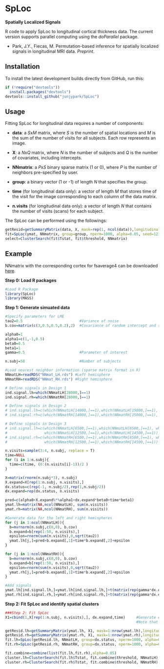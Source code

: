 # SpLoc

**Spatially Localized Signals**

R code to apply SpLoc to longitudinal cortical thickness data. The current version supports parallel computing using the *doParallel* package.

* Park, J.Y., Fiecas, M. Permutation-based inference for spatially localized signals in longitudinal MRI data. *Preprint*.


## Installation
To install the latest development builds directly from GitHub, run this:

```R
if (!require("devtools"))
  install.packages("devtools")
devtools::install_github("junjypark/SpLoc")
```

## Usage
Fitting SpLoc for longitudinal data requires a number of components:

* **data**: a *S*x*M* matrix, where *S* is the number of spatial locations and *M* is the sum of the number of visits for all subjects. Each row represents an image.

* **X**: a *N*x*Q* matrix, where *N* is the number of subjects and *Q* is the number of covariates, including intercepts.

* **NNmatrix**: a *P*x*S* binary sparse matrix (1 or 0), where *P* is the number of neighbors pre-specified by user.

* **group**: a binary vector (1 or -1) of length *N* that specifies the group.

* **time** (for longitudinal data only): a vector of length *M* that stores time of the visit for the image corresponding to each column of the data matrix.

* **n.visits** (for longitudinal data only): a vector of length *N* that contains the number of visits (scans) for each subject.

The SpLoc can be performed using the followings:

```R
getResid=getSummaryMatrix(data, X, mask=rep(1, ncol(data)),longitudinal=T, n.visits, randomslope=T,  time.var)
fit=SpLoc(ymat, NNmatrix, group=group, nperm=1000, alpha=0.05, seed=1234)
select=ClusterSearch(fit$Tstat, fit$threshold, NNmatrix)
```


## Example

NNmatrix with the corresponding cortex for fsaverage4 can be downloaded [here](https://www.dropbox.com/sh/8xwycechdlo85ky/AAAfJ6Ktww4js2SHluLKiFwPa?dl=0).

**Step 0: Load R packages**
```R
#Load R Package
library(SpLoc)
library(MASS)
```

**Step 1: Generate simuated data**
```R
#Specify parameters for LME
tau2=0.5                          #Variance of noise
b.cov=matrix(c(3,0.5,0.5,0.2),2)  #Covariance of random intercept and slope

alpha0=1
alpha1=c(1,-1,0.5)
beta0=0.5
beta1=1
gamma=0.5                         #Parameter of interest

n.subj=50                         #Number of subjects

#Load nearest neighbor information (sparse matrix format in R)
NNmatLH=readRDS("NNmat_LH.rds") #Left hemisphere
NNmatRH=readRDS("NNmat_RH.rds") #Right hemisphere

# Define signals in Design 1
ind.signal.lh=which(NNmatLH[28000,]==1)
ind.signal.rh=which(NNmatRH[28000,]==1)

# Define signals in Design 2
# ind.signal.lh=c(which(NNmatLH[14000,]==1),which(NNmatLH[15000,]==1), which(NNmatLH[16000,]==1))
# ind.signal.rh=c(which(NNmatRH[14000,]==1),which(NNmatRH[15000,]==1), which(NNmatRH[16000,]==1))

# Define signals in Design 3
# ind.signal.lh=c(which(NNmatLH[6500,]==1),which(NNmatLH[8500,]==1), which(NNmatLH[10500,]==1),
#                 which(NNmatLH[12500,]==1),which(NNmatLH[14500,]==1))
# ind.signal.rh=c(which(NNmatRH[6500,]==1),which(NNmatRH[8500,]==1), which(NNmatRH[10500,]==1),
#                 which(NNmatRH[12500,]==1),which(NNmatRH[14500,]==1))

n.visits=sample(3:4, n.subj, replace = T)
time=NULL 
for (i in 1:n.subj){
  time=c(time, (0:(n.visits[i]-1))/2 ) 
}

X=matrix(rnorm(n.subj*3), n.subj) 
X.expand=X[rep(1:n.subj, n.visits),]
dx.status=c(rep(-1, n.subj/2),rep(1,n.subj/2)) 
dx.expand=rep(dx.status, n.visits)

pred=c(alpha0+X.expand%*%alpha1+dx.expand*beta0+time*beta1)
ymat.lh=matrix(NA,ncol(NNmatLH), sum(n.visits)) 
ymat.rh=matrix(NA,ncol(NNmatRH), sum(n.visits)) 

#Generate data for the left and right hemispheres
for (j in 1:ncol(NNmatLH)){ 
  b=mvrnorm(n.subj,c(0,0), b.cov) 
  b.expand=b[rep(1:50, n.visits),]
  epsilon=rnorm(sum(n.visits),0,sqrt(tau2))
  ymat.lh[j,]=pred+b.expand[,1]+time*b.expand[,2]+epsilon 
}

for (j in 1:ncol(NNmatRH)){
  b=mvrnorm(n.subj,c(0,0), b.cov)
  b.expand=b[rep(1:50, n.visits),]
  epsilon=rnorm(sum(n.visits),0,sqrt(tau2))
  ymat.rh[j,]=pred+b.expand[,1]+time*b.expand[,2]+epsilon
}

#Add signals
ymat.lh[ind.signal.lh,]=ymat.lh[ind.signal.lh,]+t(matrix(rep(gamma*dx.expand*time, length(ind.signal.lh)), sum(n.visits)))
ymat.rh[ind.signal.rh,]=ymat.rh[ind.signal.rh,]+t(matrix(rep(gamma*dx.expand*time, length(ind.signal.rh)), sum(n.visits)))
```

**Step 2: Fit SpLoc and identify spatial clusters**
```R
###Step 2: Fit SpLoc
X1=cbind(1,X[rep(1:n.subj, n.visits),], dx.expand,time)     #Generate expanded X matrix with intercepts, groups, time
                                                            #Note that time variable is in the 5th column

getResid.lh=getSummaryMatrix(ymat.lh, X1, mask=1:nrow(ymat.lh),longitudinal=T, n.visits, randomslope=T,  5) 
getResid.rh=getSummaryMatrix(ymat.rh, X1, mask=1:nrow(ymat.rh),longitudinal=T, n.visits, randomslope=T,  5)
fit.lh=SpLoc(getResid.lh, NNmatLH, group=dx.status, nperm=1000, alpha=0.05, seed=1234)    #Fit SpLoc to the left hemisphere
fit.rh=SpLoc(getResid.rh, NNmatRH, group=dx.status, nperm=1000, alpha=0.05, seed=1234)    #Fit SpLoc to the right hemisphere

fit.combine=combine(list(fit.lh,fit.rh),alpha=0.05)                     #Combine two results to control brain-wise FWER (make sure seeds are the same)
cluster.lh=ClusterSearch(fit.lh$Tstat, fit.combine$threshold, NNmatLH)  #Cluster search for the left hemisphere
cluster.rh=ClusterSearch(fit.rh$Tstat, fit.combine$threshold, NNmatRH)  #Cluster search for the right hemisphere
```
